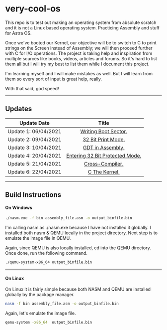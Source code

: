 # very-cool-os
This repo is to test out making an operating system from absolute scratch and it is not a Linux based operating system. Practicing Assembly and stuff for Astra OS.

Once we've booted our Kernel, our objective will be to switch to C to print strings on the Screen instead of Assembly; we will then proceed further with C for I/O operations. The project is taking help and inspiration from multiple sources like books, videos, articles and forums. So it's hard to list them all but I will try my best to list them while I document this project.

I'm learning myself and I will make mistakes as well. But I will learn from them so every sort of input is great help, really. 

With that said, god speed!

___
## Updates 
<!-- To center the table - start -->

|         Update Date       |                       Title                  |
| --------------------------|:--------------------------------------------:|
| Update 1: 06/04/2021      | [Writing Boot Sector.](logs/update1.md)      |
| Update 2: 09/04/2021      | [32 Bit Print Mode.](logs/update2.md)        |
| Update 3: 10/04/2021      | [GDT in Assembly.](logs/update3.md)          |
| Update 4: 20/04/2021      | [Entering 32 Bit Protected Mode.](logs/update4.md)|
| Update 5: 21/04/2021      | [Cross-Compiler.](logs/update5.md)|
| Update 6: 22/04/2021      | [C The Kernel.](logs/update6.md)|

<!-- To Center the table - end -->

___
## Build Instructions 
#### On Windows
```bash 
./nasm.exe -f bin assembly_file.asm -o output_binfile.bin
```

I'm calling nasm as ./nasm.exe because I have not installed it globally. I installed both nasm & QEMU locally in the project directory.
Next step is to emulate the image file in QEMU.

Again, since QEMU is also locally installed, cd into the QEMU directory. Once done, run the following command.

```bash
./qemu-system-x86_64 output_binfile.bin
```
---
#### On Linux

On Linux it is fairly simple because both NASM and QEMU are installed globally by the package manager. 
```bash 
nasm -f bin assembly_file.asm -o output_binfile.bin
```

Again, let's emulate the image file. 
```bash
qemu-system -x86_64  output_binfile.bin
```



